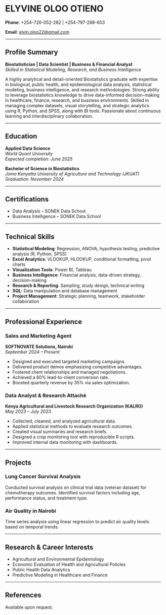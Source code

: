 # ELYVINE OLOO OTIENO

 **Phone**: +254-726-052-282  | +254-797-288-653
 
 **Email**: elvin.oloo22@gmail.com  


---

## Profile Summary

**Biostatistician | Data Scientist | Business & Financial Analyst**  
_Skilled in Statistical Modeling, Research, and Business Intelligence_

A highly analytical and detail-oriented Biostatistics graduate with expertise in biological, public health, and epidemiological data analysis, statistical modeling, business intelligence, and research methodologies. Strong ability to leverage biostatistics knowledge to drive data-informed decision-making in healthcare, finance, research, and business environments. Skilled in managing complex datasets, visual storytelling, and strategic analytics using R, Python, and SPSS, along with BI tools. Passionate about continuous learning and interdisciplinary collaboration.

---

## Education

**Applied Data Science**  
*World Quant University*  
_Expected completion: June 2025_

**Bachelor of Science in Biostatistics**  
*Jomo Kenyatta University of Agriculture and Technology (JKUAT)*  
_Graduation: November 2024_

---

## Certifications

- Data Analysis – SONEK Data School  
- Business Intelligence – SONEK Data School

---

## Technical Skills

- **Statistical Modeling**: Regression, ANOVA, hypothesis testing, predictive analysis (R, Python, SPSS)
- **Excel Analytics**: VLOOKUP, HLOOKUP, conditional formatting, pivot charts
- **Visualization Tools**: Power BI, Tableau
- **Business Intelligence**: Financial analysis, data-driven strategy, decision-making
- **Research & Reporting**: Sampling, study design, technical writing
- **SQL**: Data manipulation and database management
- **Project Management**: Strategic planning, teamwork, stakeholder collaboration

---

## Professional Experience

### Sales and Marketing Agent  
**SOFTNOVATE Solutions, Nairobi**  
*September 2024 – Present*

- Designed and executed targeted marketing campaigns.
- Delivered product demos emphasizing competitive advantages.
- Fostered client relationships and managed negotiations.
- Achieved a 60% lead-to-client conversion rate.
- Boosted quarterly revenue by 35% via sales optimization.

### Data Analyst & Research Attaché  
**Kenya Agricultural and Livestock Research Organization (KALRO)**  
*May 2023 – July 2023*

- Collected, cleaned, and analyzed agricultural data.
- Applied statistical methods to evaluate research outcomes.
- Created visual summaries and research briefs.
- Designed a crop monitoring tool with reproducible R scripts.
- Improved internal data monitoring with dashboards.
---

## Projects

### Lung Cancer Survival Analysis  
Conducted survival analysis on clinical trial data (veteran dataset) for chemotherapy outcomes. Identified survival factors including age, performance status, and treatment type.

### Air Quality in Nairobi  
Time series analysis using linear regression to predict air quality levels based on temporal trends.

---

## Research & Career Interests

- Agricultural and Environmental Epidemiology  
- Economic Evaluation of Health and Agricultural Policies  
- Public Health Data Analytics  
- Predictive Modeling in Healthcare and Finance

---

## References

Available upon request.
